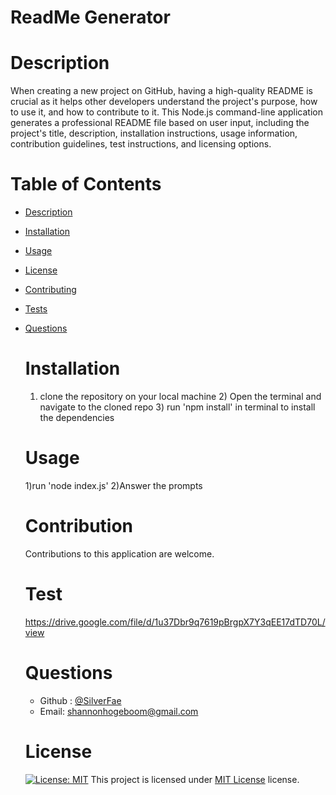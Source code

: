 # ReadMe Generator
  # Description
  When creating a new project on GitHub, having a high-quality README is crucial as it helps other developers understand the project's purpose, how to use it, and how to contribute to it. This Node.js command-line application generates a professional README file based on user input, including the project's title, description, installation instructions, usage information, contribution guidelines, test instructions, and licensing options.
  
  # Table of Contents
* [Description](#description)
* [Installation](#installation)
* [Usage](#usage)
* [License](#license)
* [Contributing](#contributing)
* [Tests](#tests)
* [Questions](#questions)

  # Installation
  1) clone the repository on your local machine  2) Open the terminal and navigate to the cloned repo  3) run 'npm install' in terminal to install the dependencies
  # Usage
  1)run 'node index.js' 2)Answer the prompts 
  # Contribution
  Contributions to this application are welcome.
  # Test
  https://drive.google.com/file/d/1u37Dbr9q7619pBrgpX7Y3qEE17dTD70L/view
  # Questions
  * Github : [@SilverFae](https://github.com/SilverFae)
  * Email: shannonhogeboom@gmail.com
  # License
  [![License: MIT](https://img.shields.io/badge/License-MIT-yellow.svg)](https://opensource.org/licenses/MIT) This project is licensed under [MIT License](https://opensource.org/license/mit/) license.
